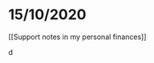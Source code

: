 # 15/10/2020

[[Support notes in my personal finances]]

d

<!-- {BearID:BD868ECB-EC79-479B-B1D0-4C6D1CD550FA-48107-000072BDF0E4CFD4} -->
